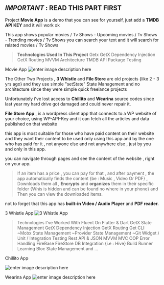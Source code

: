 ## *IMPORTANT* : READ THIS PART FIRST

Project **Movie App** is a demo that you can see for yourself, just add a **TMDB API KEY** and it will work ok


This app shows popular movies / Tv Shows - Upcoming movies / Tv Shows - Trending movies / Tv Shows 
you can search your text and it will search for related movies / Tv Shows 


> **Technologies Used In This Project**
Getx
GetX Dependency Injection
GetX Routing
MVVM Architecture 
TMDB API Package
Testing





Movie App
![enter image description here](https://lh3.googleusercontent.com/s4IUO9JGoRM4Pl1nyk4qBoLGW--QwmRIu1cfbC4wAIyVKIev7hjnGut489FcMpXr-KbfGI4ufn9ll9gDutN_DHvppsd7MKPyoc5Vz0ZVDHXwZTfeqbdFyG0EwcMC18WVDhwo2t0JGhetZ_22Lo3MUawS3e1aCq-QiflhlyC5Lr1aAENsHiOMKRKHf-ogWeC183yEEUuD8iWG6xdblvwR9ta-TBjJGVF4QrSspWawRPm0hefvX6th8VuiZhtKk60ZjCBxctZ7BcFVNsIHd1jwrsvAj3az9o3Wj2_y0HV-9g8JJloSK6y4TIhMcGClkJI2jpFZvPHMLHH9XT0dKoAT9Ue5EkmSL8gjPP-_78tV7YGvuf-6SrACxVV0EMZrFNOzk_tgpVt1MFE1fhHW0sD-YP91DelNzuXSQFYBtCjle_nLkliNAOb5XIZkEwxjaNG7y3R9QbPFwcrQxRwT0AXX_KFNHf_rSXYSS3cEpWa8ebEF1cvnLE8C4ar005Z-Mv_fV2OEzcK_3FmAyY8BNM-Cz7KiZPcBhhQORvaIrfnclMJNM0I3cNGYNDUM4n9-9OfjM55kwTr7pX4OQVAeqhKBeMYEHVeemUAmzzNRr8ljvQ0aBtQ_d8WNrRqLaGV1W47rgMd4E5Q5SNBV8i1M9_h76CidYwF5dX3f2fQQpuZnYpiSMLNT0K8AnoYwsj4BYjs607YZhJvvbWGmY_NT0u8u6EofKsbJbB_Z1JGLD1mWtKgFviY1qQyjsARmE6WXeZ3XcjF50wFXzH7aSNWqzsFLd3GaeIyylPNDnj8CLy4duK9m88AgbqHMgeCZqnG1peHMM1viGI-GNMAq0uIpSG3hIlrF7dHVUbfphnIHii2OD-HAdSjggfTLU0HySKgSzvpo5xuHrWZ6KhA1AUt96FPfjOU1H9eGtKiB5N3ldsQs_9Jq=w1500-h800-no?authuser=0)

The Other Two Projects , **3 Whistle** and **File Store** are old projects {like 2 - 3 yrs ago} and they use simple "setState" State Management and no architecture since they were simple quick freelance projects

Unfortunately i've lost access to **Chillito** and **Wearina** source codes since last year my hard drive got damaged and could never repair it. 

**File Store App** , is a wordpress client app that connects to a WP website of your choice,  using WP-API-Key and it can fetch all the articles and data published on that website

this app is most suitable for those who have paid content on their website and they want their content to be used only using this app and by the one who has paid for it , not anyone else and not anywhere else , 
just by you and only in this app.

you can navigate through pages and see the content of the website , right on your app.  

> If an item has a price , you can pay for that , and after payment , the app automatically finds the content {be : Music , Video Or PDF} , Downloads them all , **Encrypts** and **organizes** them in their specific folder {Whis is hidden and can be found no where in your phone} and Then you can view the downloaded items.

not to forget that this app has **built-in Video / Audio Player** and **PDF reader.**





3 Whistle App
![3 Whistle App](https://lh3.googleusercontent.com/rqfRbSf17smFKpWaHlCDdU789ajN5wHr1LUKbwNwcFTMpiuOz5CgftYV1EuNt9dtKfXF1F9Vh0c8MPBd5HdDX9VY6-c3SZfHF0DTU50-wUtsMLoYse94Pt70z2VE1fpnDgZW7RYbXgkZk1vfth31Mdnun0RMHxcicMuNZsdp1MfX2PjjUy5bZ_JAVMGI0GCkW5OpEObBV1oc6sQpceTjH6tFbwT41fZmoIqNprmCz0F47gQWrGSNsAspK3tJfs_bXHeLeU3LVSmpsBnqH_z6myLIMMZBjEDLFs8KuwK6SUPA_3Uzi9vv89rSHN8FvEY2CzxGgIEnSdEb5-VN_UETA_KZ-FyHUjegZi_HHnIRoLEK-bPrMj-0RsfPizAP9f7PqxDX_H4LZXZh-xRY4zwIV6mbO8XCt9uocM29XNckmJFAMMJcgPBAaYR1hL9_OkAlcHVrU-pXoI7yf8zSDtATXWwMQInSuE7HtOBVyBZ1FijX_KMvgHRrCOYq9XzoY3kPqmhryvie_HpXkgmodGgWUMRU41geVRyWJ2YThM4YbZG56mrRBnSG6pMFeEl2SaZEs5BHW1KWT5vnuYnszTy879O-cau56cIyThAQLSbWSjxbIgnG4wwMAuPzJAVchJSHcAgOZPk2kjUcO--MgBBtAWD-Pc-M1LMJqlNS1aVDH6duRmtrC2qPcOYCnf3NZ6o9odSkHDl6OZ1iAytZfqa2_Gf1vObC84ot911b5sL1xR_O3spyYMVK0YGiPsDG1QjdI3Vi-XFsufUAXU6ScwWGyRfA4UKm7U4yKh4FV90yBxUIoznGqYTK78WK4G2NHjT_F9LrvFvdT5h34VBw9MWlBA-HkADuAsJ9Jmj-WfTwCQ5Ccr42ceChBVQC2u7BPngdCfgRPSEHbF6FUkSsvS0ZjNddI1Wr5z4i8REPqqBiE4XP=w1200-h686-no?authuser=0)





> Technologies I've Worked With
Fluent On Flutter & Dart
GetX State Management
GetX Dependency Injection
GetX Routing
Get CLI
~Mobx State Management
~Provider State Management
~Git
Widget / Unit / Integration Testing
Rest API & JSON
MVVM
MVC
OOP
Error Handling
FireBase
FireStore
DB Integration {i.e : Hive}
Build Runner
Learning Bloc State Management
and ...





Chillito App

![enter image description here](https://lh3.googleusercontent.com/uIulzPnVEJ4NUw-49F9HzBA1hvnVo4qZp4W1dn7vdkWTsSvGcPwnDcwm_AniPEnvwR41sVsZ9UErUZoYueRKfm1rqGTVup99KwhawzSXvOD77KYleEhNgYd9n2tsoi7KU-ePKTtFsksWlGnym14bZGXfDyEc395FK_CHOv45uKvGq-d6Dso2ojGCTS1nyKgX-T40IA9ItgoN73_tewpQVOJzE_B-ttE3sSswRMPjZSuRAIlCdcncIFpXIExpHXxln5KgLfl4cCqHydrPuIYGVSkRwz2kaJBcLt1p3o71CK7UQkWV0cNoI6qnhg8_xvTbICeaUcKpusKXjfrN83Mv0hwwNWH5y92ATxy3qFV3-1Iomr0m5ihOfyxg4V49zkvQd4UkexzlYmKdfRi-npPt-2Oo3UKJ1P-i484q75DjbKr51_adsDf4IqCVvjc4SetcopIKBOb1tsI2L4e9fz8NOB8rsHnFgfBbbwV67u_MvHlrn4TDemUZk-K9aLgx5Qvb1ZPRvnJSI-KA92UTm27eC628p12jwNmlztuZz8KivvdZ3Gx2IUbW8jS_3Y2aeBLodnLpBb-wAeNcvLn95ARTE1BSUEwsvN_9sNg5IdmumPLLAMK2KvGUL7-8zJVRKHS0CkIFBlGtxiGi4SfgPKWmk03gEqst7nUjX-BEAJdqz_MpH2M8mXIwFN6sJEu54l0VUtwYrs_aquKuKNv5vYn4Z6A92yrbsjym8ByrCixJr4PLQxgZ14ACzfCyPhed5u0Y6jLchfJ4sLIzhX5YqWSH-7x7JDdnff0CqiAyWnVv88bY6op-yjY1gG8-MaH59Ltden7dgi5s7FFF2X4FzuJjnR8q0p4nWlaFSOXwEzvxP9IvNKWfuMDFNrpnEH6Pwrzzy8luysoLv8dp5-h1nBI05-mTeloPyMVT7mOb1kLCbbVu=w873-h836-no?authuser=0)





Wearina App
![enter image description here](https://lh3.googleusercontent.com/oQ9ThsTV66b74CJtfX7uBw1JYeMWAxUs4rn742AASie40L4m0dbgM205bnv-WdNhtwnTEgWK4Y43sX4oUKblJqSLaHHiEI_87S3RtJ1hUg-58r9j3jx4PypCML1iHr95j92GM1rN34ABjMjru7Cac0xtzcgCuGiYG5Qr5UMzpDxCWRur9O9d0jZzc_fSTed4Ff1VDl30Os32f4dAXhYIRCYeUOFpQ5xYdRn70OD6TtFnhz_FiC0OvdJqDokp5uqa7ukAFPoNiIEqIYoWlKMFOsF7yMj0COaEse3wq6maila0lTu2yp8xhaMG98wLQ9GZFsJkbC0eFO_hrO-7e1wOrPB4Pd3GT3_AWqfsulnezj5eXjrlBgX91f9fw6jsTK86otsJV_D3_M9et3jnmxaCY2Abim13Z-EPKuAtMdNiYC8uGhDSwnyRBhYo3OKksLXYepp-seNs4AWDg6C-BHu19XPGBKwO1nQnEGk2x1ZQK3twWySwkWftAfZEZD7k5KAAg8JLUdb7Zv5cZktW6MJuNdu98YYDmNim1g9WzlurzSFOPEIt5DB7EzimEcR3wodHV9EiSMVPHp897dBsX-Vatusp5yvBVkk4dKz_hpBw4dWpLsqJWypIiWQtzsAnIMzRjJLKhrUfQQTv7hKpvquLorwjJo3nnmA8hG7l_uXb8DS9lvYQko6-JsC4NDx6kJoi34euvNtL7dZ-r-T8tmYVk9SN_U-bq4EtL2zkrqAJNnFA6u5wKSmgpQs5l35_vLLQ0lPs4Q1jBETY_OV6dnhpRrcStjHT9w6oORt0T0NsWwaTa9i9etkPSEEmYDbwimn9O6zH-8qYDodZgzE1XtQUosHgwFj14-j624tE1oSTAatP1s4Yw-CmcsTYFwdfzAo1PIT3Vk-5JtgUiTe-2OpZ1edZ-je2osaI0g-ktlmKl6tD=w973-h988-no?authuser=0)
